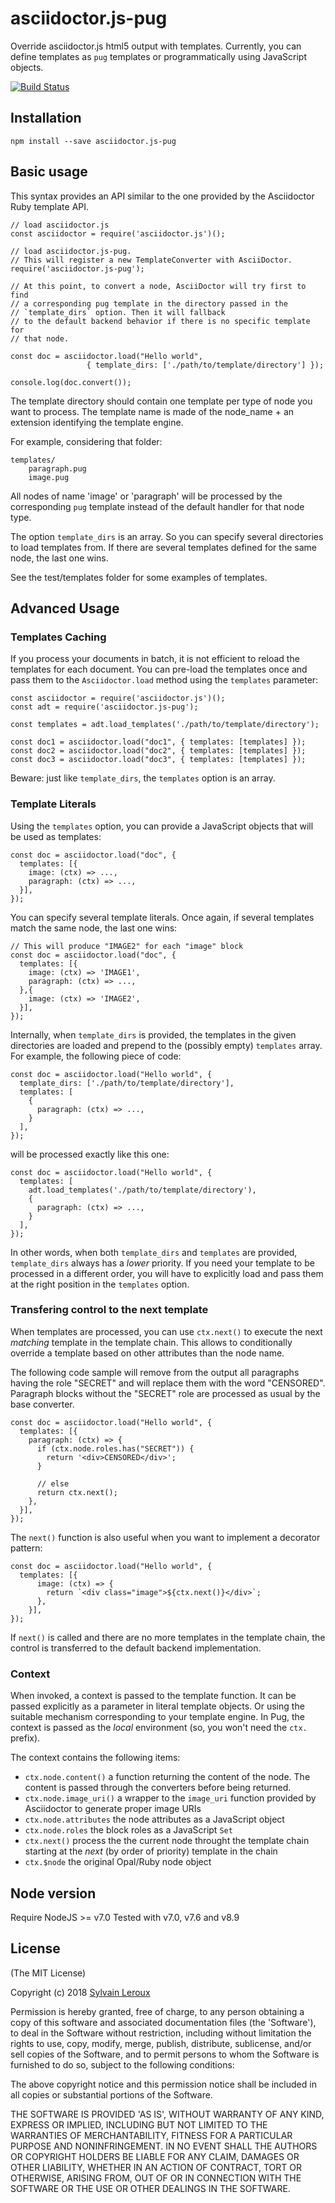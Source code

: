 asciidoctor.js-pug
==================

Override asciidoctor.js html5 output with templates.
Currently, you can define templates as `pug` templates or programmatically using JavaScript objects.


[![Build Status](https://travis-ci.org/s-leroux/asciidoctor.js-pug.png?branch=master)](https://travis-ci.org/s-leroux/asciidoctor.js-pug)

## Installation

    npm install --save asciidoctor.js-pug


## Basic usage
This syntax provides an API similar to the one provided by the Asciidoctor Ruby template API.

    // load asciidoctor.js
    const asciidoctor = require('asciidoctor.js')();

    // load asciidoctor.js-pug.
    // This will register a new TemplateConverter with AsciiDoctor.
    require('asciidoctor.js-pug');

    // At this point, to convert a node, AsciiDoctor will try first to find
    // a corresponding pug template in the directory passed in the
    // `template_dirs` option. Then it will fallback
    // to the default backend behavior if there is no specific template for
    // that node.

    const doc = asciidoctor.load("Hello world",
                     { template_dirs: ['./path/to/template/directory'] });

    console.log(doc.convert());


The template directory should contain one template per type of node you want to process. The template name is made of the node_name + an extension identifying the template engine.

For example, considering that folder:

    templates/
        paragraph.pug
        image.pug

All nodes of name 'image' or 'paragraph' will be processed by the corresponding `pug` template instead of the default handler for that node type.

The option `template_dirs` is an array. So you can specify several directories to load templates from. If there are several templates defined for the same node, the last one wins.


See the test/templates folder for some examples of templates.

## Advanced Usage
### Templates Caching
If you process your documents in batch, it is not efficient to reload the templates for each document. You can pre-load the templates once and pass them to the `Asciidoctor.load` method using the `templates` parameter:

    const asciidoctor = require('asciidoctor.js')();
    const adt = require('asciidoctor.js-pug');

    const templates = adt.load_templates('./path/to/template/directory');

    const doc1 = asciidoctor.load("doc1", { templates: [templates] });
    const doc2 = asciidoctor.load("doc2", { templates: [templates] });
    const doc3 = asciidoctor.load("doc3", { templates: [templates] });

Beware: just like `template_dirs`, the `templates` option is an array.

### Template Literals
Using the `templates` option, you can provide a JavaScript objects that will be used as templates:

    const doc = asciidoctor.load("doc", {
      templates: [{
        image: (ctx) => ...,
        paragraph: (ctx) => ...,
      }],
    });

You can specify several template literals. Once again, if several templates match the same node, the last one wins:

    // This will produce "IMAGE2" for each "image" block
    const doc = asciidoctor.load("doc", {
      templates: [{
        image: (ctx) => 'IMAGE1',
        paragraph: (ctx) => ...,
      },{
        image: (ctx) => 'IMAGE2',
      }],
    });

Internally, when `template_dirs` is provided, the templates in the given directories are loaded and prepend to the (possibly empty) `templates` array.
For example, the following piece of code:

    const doc = asciidoctor.load("Hello world", {
      template_dirs: ['./path/to/template/directory'],
      templates: [
        {
          paragraph: (ctx) => ...,
        }
      ],
    });

will be processed exactly like this one:

    const doc = asciidoctor.load("Hello world", {
      templates: [
        adt.load_templates('./path/to/template/directory'),
        {
          paragraph: (ctx) => ...,
        }
      ],
    });

In other words, when both `template_dirs` and `templates` are provided, `template_dirs` always has a _lower_ priority. If you need your template to be processed in a different order, you will have to explicitly load and pass them at the right position in the `templates` option.

### Transfering control to the next template
When templates are processed, you can use `ctx.next()` to execute the next _matching_ template in the template chain. This allows to conditionally override a template based on other attributes than the node name.

The following code sample will remove from the output all paragraphs having the role "SECRET" and will replace them with the word "CENSORED". Paragraph blocks without the "SECRET" role are processed as usual by the base converter.

    const doc = asciidoctor.load("Hello world", {
      templates: [{
        paragraph: (ctx) => {
          if (ctx.node.roles.has("SECRET")) {
            return '<div>CENSORED</div>';
          }

          // else
          return ctx.next();
        },
      }],
    });

The `next()` function is also useful when you want to implement a decorator pattern:

    const doc = asciidoctor.load("Hello world", {
      templates: [{
          image: (ctx) => {
            return `<div class="image">${ctx.next()}</div>`;
          },
        }],
    });

If `next()` is called and there are no more templates in the template chain, the control is transferred to the default backend implementation.

### Context
When invoked, a context is passed to the template function. It can be passed explicitly as a parameter in literal template objects. Or using the suitable mechanism corresponding to your template engine. In Pug, the context is passed as the _local_ environment (so, you won't need the `ctx.` prefix).

The context contains the following items:

* `ctx.node.content()` a function returning the content of the node. The content is passed through the converters before being returned.
* `ctx.node.image_uri()` a wrapper to the `image_uri` function provided by Asciidoctor to generate proper image URIs
* `ctx.node.attributes` the node attributes as a JavaScript object
* `ctx.node.roles` the block roles as a JavaScript `Set`
* `ctx.next()` process the the current node throught the template chain starting at the _next_ (by order of priority) template in the chain
* `ctx.$node` the original Opal/Ruby node object


## Node version
Require NodeJS >= v7.0
Tested with v7.0, v7.6 and v8.9

## License

(The MIT License)

Copyright (c) 2018 [Sylvain Leroux](mailto:sylvain@chicoree.fr)

Permission is hereby granted, free of charge, to any person obtaining
a copy of this software and associated documentation files (the
'Software'), to deal in the Software without restriction, including
without limitation the rights to use, copy, modify, merge, publish,
distribute, sublicense, and/or sell copies of the Software, and to
permit persons to whom the Software is furnished to do so, subject to
the following conditions:

The above copyright notice and this permission notice shall be
included in all copies or substantial portions of the Software.

THE SOFTWARE IS PROVIDED 'AS IS', WITHOUT WARRANTY OF ANY KIND,
EXPRESS OR IMPLIED, INCLUDING BUT NOT LIMITED TO THE WARRANTIES OF
MERCHANTABILITY, FITNESS FOR A PARTICULAR PURPOSE AND NONINFRINGEMENT.
IN NO EVENT SHALL THE AUTHORS OR COPYRIGHT HOLDERS BE LIABLE FOR ANY
CLAIM, DAMAGES OR OTHER LIABILITY, WHETHER IN AN ACTION OF CONTRACT,
TORT OR OTHERWISE, ARISING FROM, OUT OF OR IN CONNECTION WITH THE
SOFTWARE OR THE USE OR OTHER DEALINGS IN THE SOFTWARE.
